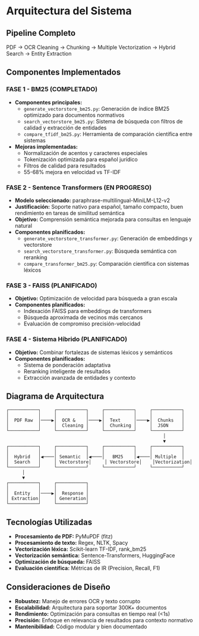 # Arquitectura del Sistema

## Pipeline Completo
PDF → OCR Cleaning → Chunking → Multiple Vectorization → Hybrid Search → Entity Extraction

## Componentes Implementados

### FASE 1 - BM25 (COMPLETADO)
- **Componentes principales:**
  - `generate_vectorstore_bm25.py`: Generación de índice BM25 optimizado para documentos normativos
  - `search_vectorstore_bm25.py`: Sistema de búsqueda con filtros de calidad y extracción de entidades
  - `compare_tfidf_bm25.py`: Herramienta de comparación científica entre sistemas
- **Mejoras implementadas:**
  - Normalización de acentos y caracteres especiales
  - Tokenización optimizada para español jurídico
  - Filtros de calidad para resultados
  - 55-68% mejora en velocidad vs TF-IDF

### FASE 2 - Sentence Transformers (EN PROGRESO)
- **Modelo seleccionado:** paraphrase-multilingual-MiniLM-L12-v2
- **Justificación:** Soporte nativo para español, tamaño compacto, buen rendimiento en tareas de similitud semántica
- **Objetivo:** Comprensión semántica mejorada para consultas en lenguaje natural
- **Componentes planificados:**
  - `generate_vectorstore_transformer.py`: Generación de embeddings y vectorstore
  - `search_vectorstore_transformer.py`: Búsqueda semántica con reranking
  - `compare_transformer_bm25.py`: Comparación científica con sistemas léxicos

### FASE 3 - FAISS (PLANIFICADO)
- **Objetivo:** Optimización de velocidad para búsqueda a gran escala
- **Componentes planificados:**
  - Indexación FAISS para embeddings de transformers
  - Búsqueda aproximada de vecinos más cercanos
  - Evaluación de compromiso precisión-velocidad

### FASE 4 - Sistema Híbrido (PLANIFICADO)
- **Objetivo:** Combinar fortalezas de sistemas léxicos y semánticos
- **Componentes planificados:**
  - Sistema de ponderación adaptativa
  - Reranking inteligente de resultados
  - Extracción avanzada de entidades y contexto

## Diagrama de Arquitectura

```
┌───────────┐     ┌───────────┐     ┌───────────┐     ┌───────────┐
│           │     │           │     │           │     │           │
│  PDF Raw  │────▶│  OCR &    │────▶│  Text     │────▶│  Chunks   │
│           │     │  Cleaning │     │  Chunking │     │  JSON     │
└───────────┘     └───────────┘     └───────────┘     └───────────┘
                                                           │
                                                           ▼
┌───────────┐     ┌───────────┐     ┌───────────┐     ┌───────────┐
│           │     │           │     │           │     │           │
│  Hybrid   │◀────│ Semantic  │◀────│   BM25    │◀────│ Multiple  │
│  Search   │     │ Vectorstore│     │ Vectorstore│    │Vectorization│
└───────────┘     └───────────┘     └───────────┘     └───────────┘
      │
      ▼
┌───────────┐     ┌───────────┐
│           │     │           │
│  Entity   │────▶│  Response │
│ Extraction│     │ Generation│
└───────────┘     └───────────┘
```

## Tecnologías Utilizadas

- **Procesamiento de PDF:** PyMuPDF (fitz)
- **Procesamiento de texto:** Regex, NLTK, Spacy
- **Vectorización léxica:** Scikit-learn TF-IDF, rank_bm25
- **Vectorización semántica:** Sentence-Transformers, HuggingFace
- **Optimización de búsqueda:** FAISS
- **Evaluación científica:** Métricas de IR (Precision, Recall, F1)

## Consideraciones de Diseño

- **Robustez:** Manejo de errores OCR y texto corrupto
- **Escalabilidad:** Arquitectura para soportar 300K+ documentos
- **Rendimiento:** Optimización para consultas en tiempo real (<1s)
- **Precisión:** Enfoque en relevancia de resultados para contexto normativo
- **Mantenibilidad:** Código modular y bien documentado
